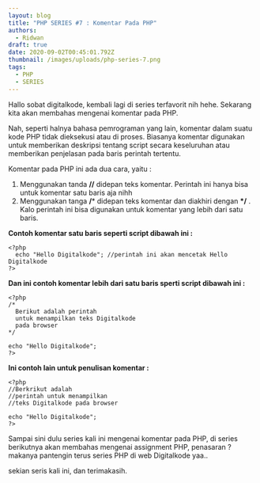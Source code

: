 ```yaml
---
layout: blog
title: "PHP SERIES #7 : Komentar Pada PHP"
authors:
  - Ridwan
draft: true
date: 2020-09-02T00:45:01.792Z
thumbnail: /images/uploads/php-series-7.png
tags:
  - PHP
  - SERIES
---
```

Hallo sobat digitalkode, kembali lagi di series terfavorit nih hehe. Sekarang kita akan membahas mengenai komentar pada PHP.

Nah, seperti halnya bahasa pemrograman yang lain, komentar dalam suatu kode PHP tidak dieksekusi atau di proses. Biasanya komentar digunakan untuk memberikan deskripsi tentang script secara keseluruhan atau memberikan penjelasan pada baris perintah tertentu.

Komentar pada PHP ini ada dua cara, yaitu :

1. Menggunakan tanda **//** didepan teks komentar. Perintah ini hanya bisa untuk komentar satu baris aja nihh
2. Menggunakan tanga **/*** didepan teks komentar dan diakhiri dengan **\*/** . Kalo perintah ini bisa digunakan untuk komentar yang lebih dari satu baris.

**Contoh komentar satu baris seperti script dibawah ini  :**

```
<?php 
  echo "Hello Digitalkode"; //perintah ini akan mencetak Hello Digitalkode
?>
```

**Dan ini contoh komentar lebih dari satu baris sperti script dibawah ini :**

```
<?php 
/*
  Berikut adalah perintah
  untuk menampilkan teks Digitalkode
  pada browser
*/

echo "Hello Digitalkode";
?>
```

**Ini contoh lain untuk penulisan komentar :**

```
<?php 
//Berkrikut adalah
//perintah untuk menampilkan
//teks Digitalkode pada browser

echo "Hello Digitalkode";
?>
```

Sampai sini dulu series kali ini mengenai komentar pada PHP, di series berikutnya akan membahas mengenai assignment PHP, penasaran ? makanya pantengin terus series PHP di web Digitalkode yaa..

sekian seris kali ini, dan terimakasih.